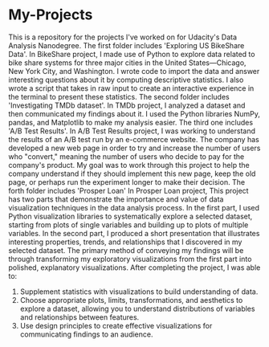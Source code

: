 # My-Projects
This is a repository for the projects I've worked on for Udacity's Data Analysis Nanodegree.
The first folder includes 'Exploring US BikeShare Data'.
In BikeShare project, I made use of Python to explore data related to bike share systems for three major cities in the United States—Chicago, New York City, and Washington. 
I wrote code to import the data and answer interesting questions about it by computing descriptive statistics. I also wrote a script that takes in raw input to create an interactive experience in the terminal to present these statistics.
The second folder includes 'Investigating TMDb dataset'.
In TMDb project, I analyzed a dataset and then communicated my findings about it. I used the Python libraries NumPy, pandas, and Matplotlib to make my analysis easier.
The third one includes 'A/B Test Results'.
In A/B Test Results project, I was working  to understand the results of an A/B test run by an e-commerce website. The company has developed a new web page in order to try and increase the number of users who "convert," meaning the number of users who decide to pay for the company's product. My goal was to work through this project to help the company understand if they should implement this new page, keep the old page, or perhaps run the experiment longer to make their decision.
The forth folder includes 'Prosper Loan'
In Prosper Loan project, This project has two parts that demonstrate the importance and value of data visualization techniques in the data analysis process. In the first part, I used Python visualization libraries to systematically explore a selected dataset, starting from plots of single variables and building up to plots of multiple variables. In the second part, I produced a short presentation that illustrates interesting properties, trends, and relationships that I discovered in my selected dataset. The primary method of conveying my findings will be through transforming my exploratory visualizations from the first part into polished, explanatory visualizations.
After completing the project, I was able to:
1. Supplement statistics with visualizations to build understanding of data.
2. Choose appropriate plots, limits, transformations, and aesthetics to explore a dataset, allowing you to understand distributions of variables and relationships between features.
3. Use design principles to create effective visualizations for communicating findings to an audience.
